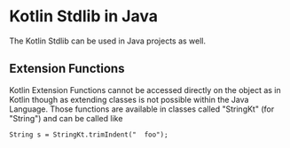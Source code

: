 Kotlin Stdlib in Java
=====================

The Kotlin Stdlib can be used in Java projects as well.

Extension Functions
-------------------

Kotlin Extension Functions cannot be accessed directly on the object as in
Kotlin though as extending classes is not possible within the Java Language.
Those functions are available in classes called "StringKt" (for "String") and can be called like

    String s = StringKt.trimIndent("  foo");
 
